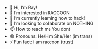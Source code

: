 - 👋 Hi, I’m Ray!
- 👀 I’m interested in RACCOON
- 🌱 I’m currently learning how to hack!
- 💞️ I’m looking to collaborate on NOTHING
- 📫 How to reach me You dont
- 😄 Pronouns: He/Him She/Her (im trans)
- ⚡ Fun fact: i am raccoon (trust)

<!---
RayRay12123/RayRay12123 is a ✨ special ✨ repository because its `README.md` (this file) appears on your GitHub profile.
You can click the Preview link to take a look at your changes.
--->
